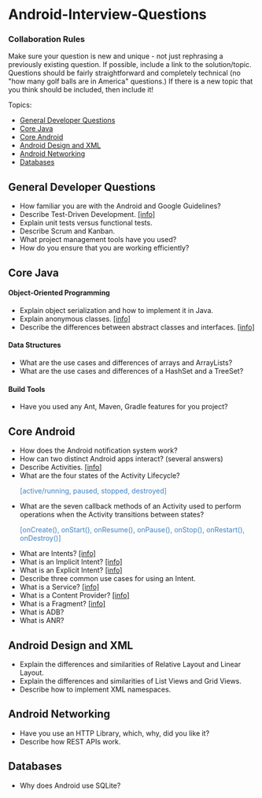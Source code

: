Android-Interview-Questions
===========================
<h3>Collaboration Rules</h3>
<p>Make sure your question is new and unique - not just rephrasing a previously existing question. If possible, include a link to the solution/topic. Questions should be fairly straightforward and completely technical (no "how many golf balls are in America" questions.) If there is a new topic that you think should be included, then include it!</p>

Topics:
<ul>
    <li>
        <a href="#general-developer-questions">General Developer Questions</a>
    </li>
    <li>
        <a href="#core-java">Core Java</a>
    </li>
    <li>
        <a href="#core-android">Core Android</a>
    </li>
    <li>
        <a href="#android-design-and-xml">Android Design and XML</a>
    </li>
    <li>
        <a href="#android-networking">Android Networking</a>
    </li>
    <li>
        <a href="#databases">Databases</a>
    </li>
</ul>

<h2>General Developer Questions</h2>
<ul>
    <li>
        How familiar you are with the Android and Google Guidelines?
    </li>
    <li>
        Describe Test-Driven Development. <a href="http://en.wikipedia.org/wiki/Test-driven_development" target="_blank">[info]</a>
    </li>
    <li>
        Explain unit tests versus functional tests.
    </li>
    <li>
        Describe Scrum and Kanban.
    </li>
    <li>
        What project management tools have you used?
    </li>
    <li>
        How do you ensure that you are working efficiently?
    </li>
</ul>

<h2>Core Java</h2>
<h4>Object-Oriented Programming</h4>
<ul>
    <li>
        Explain object serialization and how to implement it in Java.
    </li>
    <li>
        Explain anonymous classes. <a href="http://docs.oracle.com/javase/tutorial/java/javaOO/anonymousclasses.html" target="_blank">[info]</a>
    </li>
    <li>
        Describe the differences between abstract classes and interfaces. <a href="http://www.javaworld.com/article/2077421/learn-java/abstract-classes-vs-interfaces.html" target="_blank">[info]</a>
    </li>
</ul>

<h4>Data Structures</h4>
<ul>
    <li>
        What are the use cases and differences of arrays and ArrayLists?
    </li>
    <li>
        What are the use cases and differences of a HashSet and a TreeSet?
    </li>
</ul>
<h4>Build Tools</h4>
<ul>
    <li>
        Have you used any Ant, Maven, Gradle features for you project?
    </li>
</ul>

<h2>Core Android</h2>
<ul>
    <li>
        How does the Android notification system work?
    </li>
    <li>
        How can two distinct Android apps interact? (several answers)
    </li>
    <li>
        Describe Activities. <a href="http://developer.android.com/reference/android/app/Activity.html" target="_blank">[info]</a>
    </li>
    <li>
        What are the four states of the Activity Lifecycle? <p style="color:#4183c4">[active/running, paused, stopped, destroyed]</p>
    </li>
    <li>
        What are the seven callback methods of an Activity used to perform operations when the Activity transitions between states? <p style="color:#4183c4">[onCreate(), onStart(), onResume(), onPause(), onStop(), onRestart(), onDestroy()]</p>
    <li>
        What are Intents? <a href="http://developer.android.com/guide/components/intents-filters.html" target="_blank">[info]</a>
    </li>
    <li>
        What is an Implicit Intent? <a href="http://developer.android.com/guide/components/intents-filters.html" target="_blank">[info]</a>
    </li>
    <li>
        What is an Explicit Intent? <a href="http://developer.android.com/guide/components/intents-filters.html" target="_blank">[info]</a>
    </li>
    <li>
        Describe three common use cases for using an Intent.
    </li>
    <li>
        What is a Service? <a href="http://developer.android.com/guide/components/services.html" target="_blank">[info]</a>
    </li>
    <li>
        What is a Content Provider? <a href="http://developer.android.com/guide/topics/providers/content-providers.html" target="_blank">[info]</a>
    </li>
    <li>
        What is a Fragment? <a href="http://developer.android.com/guide/components/fragments.html" target="_blank">[info]</a>
    </li>
    <li>
        What is ADB?
    </li>
    <li>
        What is ANR?
    </li>
</ul>

<h2>Android Design and XML</h2>
<ul>
    <li>
        Explain the differences and similarities of Relative Layout and Linear Layout.
    </li>
    <li>
        Explain the differences and similarities of List Views and Grid Views.
    </li>
    <li>
        Describe how to implement XML namespaces.
    </li>
</ul>

<h2>Android Networking</h2>
<ul>
    <li>
        Have you use an HTTP Library, which, why, did you like it?
    </li>
    <li>
        Describe how REST APIs work.
    </li>
</ul>

<h2>Databases</h2>
<ul>
    <li>
        Why does Android use SQLite?
    </li>
</ul>